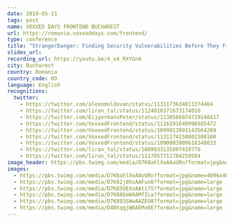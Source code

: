 ```yaml
---
date: 2019-05-21
tags: post
name: VOXXED DAYS FRONTEND BUCHAREST
url: https://romania.voxxeddays.com/frontend/
type: conference
title: "StrangerDanger: Finding Security Vulnerabilities Before They Find You!"
slides_url:
recording_url: https://youtu.be/4_x4_RXYGnA
city: Bucharest
country: Romania
country_code: RO
language: English
recognitions:
  twitter:
    - https://twitter.com/alexnmoldovan/status/1131173634813374464
    - https://twitter.com/liran_tal/status/1124018371673174016
    - https://twitter.com/EijgermansPeter/status/1130566074729148417
    - https://twitter.com/VoxxedFrontend/status/1116291640996585472
    - https://twitter.com/VoxxedFrontend/status/1099913893143564289
    - https://twitter.com/VoxxedFrontend/status/1131174250801500160
    - https://twitter.com/VoxxedFrontend/status/1090003909618348033
    - https://twitter.com/liran_tal/status/1089933135897419776
    - https://twitter.com/liran_tal/status/1117857711784259584
image_header: https://pbs.twimg.com/media/D7K8ahlXoAAoURn?format=jpg&name=4096x4096
images:
  - https://pbs.twimg.com/media/D7K8ahlXoAAoURn?format=jpg&name=4096x4096
  - https://pbs.twimg.com/media/D7K82j0XsAAFuo6?format=jpg&name=large
  - https://pbs.twimg.com/media/D7K85UEXsAAti7S?format=jpg&name=large
  - https://pbs.twimg.com/media/D7K88EmW4AMfILa?format=jpg&name=large
  - https://pbs.twimg.com/media/D7K893SWwAAZEU8?format=jpg&name=large
  - https://pbs.twimg.com/media/D4NtqgjW0AEMx6E?format=jpg&name=large
---
```

